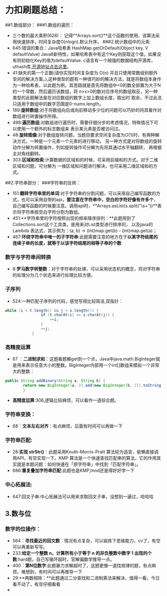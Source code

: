 # 力扣刷题总结：
##1.数组部分：
###1.数组的遍历：
+ 三个数的最大乘积(628)：
记得**Arrays.sort()**这个函数的使用，该算法采用快速排序，时间复杂度O(nlogn).默认升序。
###2.统计数组中的元素:
+ 645:错误的集合：Java哈希表 HashMap.getOrDefault(Object key, V defaultValue) Java8新特性，如果哈希表中有这个Key则获取这个值，如果没有则初始化Key的值为defaultValue.
 c语言有一个贼强的数据结构开源库，uthash库,[开源地址点击这里](https://github.com/troydhanson/uthash)。
 + 41:缺失的第一个正数(请你实现时间复杂度为 O(n) 并且只使用常数级别额外空间的解决方案。),这种类型的题有一种很巧妙的解决方法，就是将数组本身作为一种哈希表，以此题为例，其思路就是首先将数组中<0的数全部置为大于N
 的一个常数，然后遍历该数组，将 n>x>0的数对应序号的数组取反，另一种类型的此题解法是在对应数组的数字上加上数组长度，取出时
 取余，不过此法只适用于数组中的数字范围是0-nums.length。
 + 189:**旋转数组**:对于将数组向后或向前移动多少位的问题可以巧妙的将其看作对数组进行转置操作所得。
 + 498:**遍历数组**:对数组进行遍历时，需要仔细分步的考虑情况，特殊情况下可以使用一个额外的标志数组来
 表示某元素是否被访问过。
 + 48:**旋转图像**:对于数组旋转问题，当题目要求空间复杂度为O(1)时，有两种解决方式，一种是一个元素一个元素的进行移动，
 另一种方式是对将数组的旋转动作分解为转置操作，列如旋转操作可分解为先将其通过水平轴翻转，
 再根据主对角线翻转。
 + 303:**区域和检索**:计算数据的区域和的时候，可采用前缀和的方式。对于二维区域和问题，可分解为
 一维区域和问题进行解决，也可采用二维区域和的方式。
 
 ##2.字符串部分：
 ###字符串的反转：
 + 151:**翻转字符串里的单词**:对于字符串的分割问题，可以采用自己编写函数的方式，也可以采用自带的api，**要注意在字符串中，空白的字符好像有许多个**，
 自己编写函数的时候要注意。调用api时，**Arrays.asList(s.split("\\s+"))**表示将字符串按空白字符分割为数组。
 + 451:**字符串里的字符按照出现的频率降序排列：**此题用到了Collections.sort这个工具类，是用来对List类型进行排序的，
 以及java的Lambda 表达式，其示例为：(a, b) -> (int)map.get(b) - (int)map.get(a)；
 + 467:**环绕字符串中唯一的子字符串**:此题需要注意的地方在于**以某字符结尾的连续子串的长度，就等于以该字符结尾的相等子串的个数**
 ### 数字与字符串间转换
 + 8:**罗马数字转整数**：对于字符串的处理，可以采用状态机的概念，将对字符串的处理分为几个状态来进行处理比较方便。
### 子序列
 + 524:一种匹配子序列的代码，感觉写得比较简洁,双指针：
~~~java
while (i < t.length() && j < s.length()) {
                if (t.charAt(i) == s.charAt(j)) {
                    ++i;
                }
                ++j;
            }
~~~
### 高精度运算
+ 67 ：**二进制求和**：这题看题解get到一个点，Java中java.math.BigInteger就是用来表示任意大小的整数。BigInteger内部用一个int[]数组来模拟一个非常大的整数：
```java
public String addBinary(String a, String b) {
        return new BigInteger(a, 2).add(new BigInteger(b, 2)).toString(2);
        }
```
+ **高精度运算**:306,逻辑比较麻烦，可以看作一道综合题。

### 字符串变换：
+ 68：**文本左右对齐**：有点麻烦，后面有时间可以再做一下

### 字符串匹配:
+ 28:**实现 strStr()**：此题采用Knuth-Morris-Pratt 算法较为适宜，偷懒直接调用API，有空实现一下。KMP 算法是一个快速查找匹配串的算法，它的作用其实就是本题问题：如何快速在「原字符串」中找到「匹配字符串」。
+ 686:**重复叠加字符串匹配**:此题也是KMP,tnnd还是得好好学一下

### 中心拓展法:
+ 647:回文子串:中心拓展法可以用来求取回文子串，没想到一遍过，哈哈哈

## 3.数与位
### 数字的位操作：
+ 564：**寻找最近的回文数**：情况有点复杂，可以锻炼下思维能力，cv了，有空可以再重新写写。
+ 233:**给定一个整数 n，计算所有小于等于 n 的非负整数中数字 1 出现的个数**:hard题，自己写循环超时，官解偏数学推导一点。
+ 400：**第N位数字**:此题暴力求解超时了，这题更像一道找规律的题，有点麻烦，难想到，有时间可以再推导一下
+ 29:**两数相除：**此题通过二分查找和二进制乘法来解决，值得一看，今日看不动了，有空仔细看看
+ 
